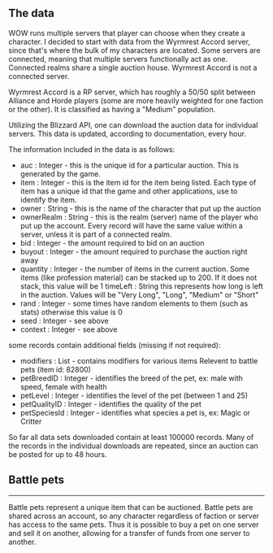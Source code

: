 ## The data

WOW runs multiple servers that player can choose when they create a character.  I decided to start with data from the Wyrmrest Accord server, since that's where the bulk of my characters are located.  Some servers are connected, meaning that multiple servers functionally act as one.  Connected realms share a single auction house.  Wyrmrest Accord is not a connected server.

Wyrmrest Accord is a RP server, which has roughly a 50/50 split between Alliance and Horde players (some are more heavily weighted for one faction or the other).  It is classified as having a "Medium" population.

Utilizing the Blizzard API, one can download the auction data for individual servers.  This data is updated, according to documentation, every hour.

The information included in the data is as follows:

* auc : Integer - this is the unique id for a particular auction.  This is generated by the game.
* item : Integer - this is the item id for the item being listed.  Each type of item has a unique id that the game and other applications, use to identify the item.
* owner : String - this is the name of the character that put up the auction
* ownerRealm : String - this is the realm (server) name of the player who put up the account.  Every record will have the same value within a server, unless it is part of a connected realm.
* bid : Integer - the amount required to bid on an auction
* buyout : Integer - the amount required to purchase the auction right away
* quantity : Integer - the number of items in the current auction.  Some items (like profession material) can be stacked up to 200.  If it does not stack, this value will be 1
timeLeft : String this represents how long is left in the auction.  Values will be "Very Long", "Long", "Medium" or "Short"
* rand : Integer - some times have random elements to them (such as stats) otherwise this value is 0
* seed : Integer - see above
* context : Integer - see above

some records contain additional fields (missing if not required):
* modifiers : List - contains modifiers for various items
Relevent to battle pets (item id: 82800)
* petBreedID : Integer - identifies the breed of the pet, ex: male with speed, female with health
* petLevel : Integer - identifies the level of the pet (between 1 and 25)
* petQualityID : Integer - identifies the quality of the pet
* petSpeciesId : Integer - identifies what species a pet is, ex: Magic or Critter

So far all data sets downloaded contain at least 100000 records.  Many of the records in the individual downloads are repeated, since an auction can be posted for up to 48 hours.

## Battle pets
---

Battle pets represent a unique item that can be auctioned.  Battle pets are shared across an account, so any character regardless of faction or server has access to the same pets.  Thus it is possible to buy a pet on one server and sell it on another, allowing for a transfer of funds from one server to another.
